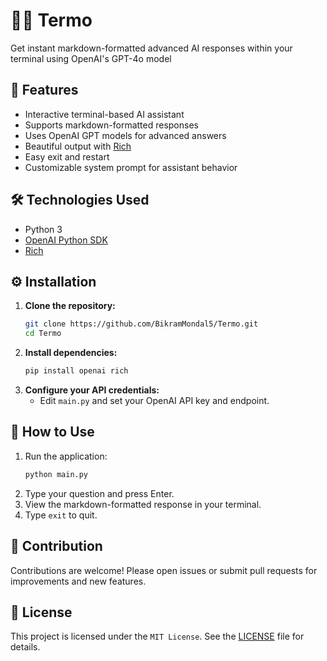 # 🤖✨ Termo

Get instant markdown-formatted advanced AI responses within your terminal using OpenAI's GPT-4o model

## 🌟 Features
- Interactive terminal-based AI assistant
- Supports markdown-formatted responses
- Uses OpenAI GPT models for advanced answers
- Beautiful output with [Rich](https://github.com/Textualize/rich)
- Easy exit and restart
- Customizable system prompt for assistant behavior

## 🛠️ Technologies Used
- Python 3
- [OpenAI Python SDK](https://github.com/openai/openai-python)
- [Rich](https://github.com/Textualize/rich)

## ⚙️ Installation
1. **Clone the repository:**
   ```bash
   git clone https://github.com/BikramMondal5/Termo.git
   cd Termo
   ```
2. **Install dependencies:**
   ```bash
   pip install openai rich
   ```
3. **Configure your API credentials:**
   - Edit `main.py` and set your OpenAI API key and endpoint.

## 🚀 How to Use
1. Run the application:
   ```bash
   python main.py
   ```
2. Type your question and press Enter.
3. View the markdown-formatted response in your terminal.
4. Type `exit` to quit.

## 🤝 Contribution
Contributions are welcome! Please open issues or submit pull requests for improvements and new features.

## 📜 License
This project is licensed under the `MIT License`. See the [LICENSE](LICENSE) file for details.
